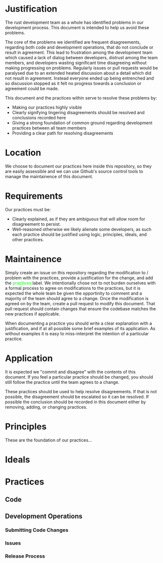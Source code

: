 # Justification

The rust development team as a whole has identified problems in our development process. This document is intended to help us avoid these problems.

The core of the problems we identified are frequent disagreements, regarding both code and development operations, that do not conclude or result in agreement. This lead to frustration among the development team which caused a lack of dialog between developers, distrust among the team members, and developers wasting significant time disagreeing without making progressing on problems. Regularly issues or pull requests would be paralysed due to an extended heated discussion about a detail which did not result in agreement. Instead everyone ended up being entrenched and so discussion stopped as it felt no progress towards a conclusion or agreement could be made.

This document and the practices within serve to resolve these problems by:
- Making our practices highly visible
- Clearly signifying lingering disagreements should be resolved and conclusions recorded here
- Giving a strong foundation of common ground regarding development practices between all team members
- Providing a clear path for resolving disagreements

# Location

We choose to document our practices here inside this repository, so they are easily assessible and we can use Github's source control tools to manage the maintainence of this document.

# Requirements

Our practices must be:
- Clearly explained, as if they are ambiguous that will allow room for disagreement to persist.
- Well-reasoned otherwise we likely alienate some developers, as such each practice should be justified using logic, principles, ideals, and other practices.

# Maintainence

Simply create an issue on this repository regarding the modification to / problem with the practices, provide a justification for the change, and add the <span style="color:rgb(0,255,0)">practices</span> label. We intentionally chose not to not burden ourselves with a formal process to agree on modifications to the practices, but it is expected the whole team be given the opportinity to comment and a majority of the team should agree to a change. Once the modification is agreed on by the team, create a pull request to modify this document. That pull request should contain changes that ensure the codebase matches the new practices if applicable.

When documenting a practice you should write a clear explanation with a justification, and if at all possible some brief examples of its application. As without examples it is easy to miss-interpret the intention of a particular practice.

# Application

It is expected we "commit and disagree" with the contents of this document. If you feel a particular practice should be changed, you should still follow the practice until the team agrees to a change.

These practices should be used to help resolve disagreements. If that is not possible, the disagreement should be escalated so it can be resolved. If possible the conclusion should be recorded in this document either by removing, adding, or changing practices.

# Principles

These are the foundation of our practices...

# Ideals

# Practices

## Code

## Development Operations

### Submitting Code Changes

### Issues

### Release Process
